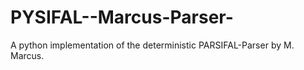 PYSIFAL--Marcus-Parser-
=======================

A python implementation of the deterministic PARSIFAL-Parser by M. Marcus.